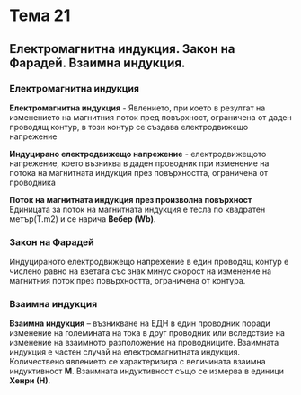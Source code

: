 # Тема 21
## Електромагнитна индукция. Закон на Фарадей. Взаимна индукция. 

### Електромагнитна индукция

**Електромагнитна индукция** - Явлението, при което в резултат на изменението на магнитния поток пред повърхност, ограничена от даден проводящ контур,
в този контур се създава електродвижещо напрежение

**Индуцирано електродвижещо напрежение** - eлектродвижещото напрежение, което възниква в даден проводник при изменение на потока на магнитната индукция през повърхността,
ограничена от проводника

**Поток на магнитната индукция през произволна повърхност** 
Единицата за поток на магнитната индукция е тесла по квадратен метър(T.m2) и се нарича **Вебер (Wb)**.


### Закон на Фарадей

Индуцираното електродвижещо напрежение в един проводящ контур е числено равно на взетата със знак минус скорост на изменение на магнитния 
поток през повърхността, ограничена от контура.

### Взаимна индукция

**Взаимна индукция** – възникване на ЕДН в един проводник поради изменение на големината на тока в друг проводник или вследствие на
изменение на взаимното разположение на проводниците.
Взаимната индукция е частен случай на електромагнитната индукция.
Количествено явлението се характеризира с величината взаимна индуктивност **M**.
Взаимната индуктивност също се измерва в единици **Хенри (Н)**.
